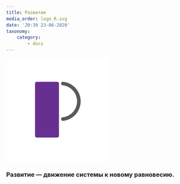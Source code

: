 ```yaml
---
title: Развитие
media_order: logo_R.svg
date: '20:30 23-06-2020'
taxonomy:
    category:
        - docs
---
```


![Р](logo_R.svg?resize=300,300)

### Развитие — движение системы к новому равновесию.
